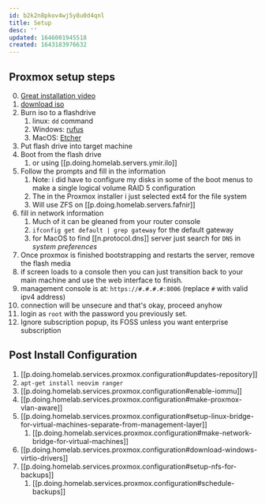```yaml
---
id: b2k2n8pkov4wj5y8u0d4qnl
title: Setup
desc: ''
updated: 1646001945518
created: 1643183976632
---
```



## Proxmox setup steps

0. [Great installation video][0]
1. [download iso][1]
2. Burn iso to a flashdrive
   1. linux: `dd` command
   2. Windows: [rufus][2]
   3. MacOS: [Etcher][3]
3. Put flash drive into target machine
4. Boot from the flash drive
   1. or using [[p.doing.homelab.servers.ymir.ilo]]
5. Follow the prompts and fill in the information
   1. Note: i did have to configure my disks in some of the boot menus to make a single logical volume RAID 5 configuration
   2. The in the Proxmox installer i just selected ext4 for the file system
   3. Will use ZFS on [[p.doing.homelab.servers.fafnir]]
6. fill in network information
   1. Much of it can be gleaned from your router console
   2. `ifconfig get default | grep gateway` for the default gateway
   3. for MacOS to find [[n.protocol.dns]] server just search for `DNS` in *system preferences*
7. Once proxmox is finished bootstrapping and restarts the server, remove the flash media
8. if screen loads to a console then you can just transition back to your main machine and use the web interface to finish.
9. management console is at: `https://#.#.#.#:8006` (replace `#` with valid ipv4 address)
10. connection will be unsecure and that's okay, proceed anyhow
11. login as `root` with the password you previously set.
12. Ignore subscription popup, its FOSS unless you want enterprise subscription

[0]: https://youtu.be/azORbxrItOo
[1]: https://proxmox.com/en/downloads
[2]: https://rufus.ie/en/
[3]: https://www.balena.io/etcher/

## Post Install Configuration

1. [[p.doing.homelab.services.proxmox.configuration#updates-repository]]
2. `apt-get install neovim ranger`
3. [[p.doing.homelab.services.proxmox.configuration#enable-iommu]]
4. [[p.doing.homelab.services.proxmox.configuration#make-proxmox-vlan-aware]]
5. [[p.doing.homelab.services.proxmox.configuration#setup-linux-bridge-for-virtual-machines-separate-from-management-layer]]
   1. [[p.doing.homelab.services.proxmox.configuration#make-network-bridge-for-virtual-machines]]
6. [[p.doing.homelab.services.proxmox.configuration#download-windows-virtio-drivers]]
7. [[p.doing.homelab.services.proxmox.configuration#setup-nfs-for-backups]]
   1. [[p.doing.homelab.services.proxmox.configuration#schedule-backups]]
